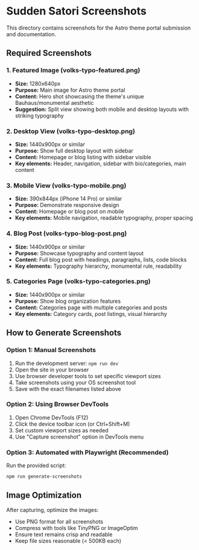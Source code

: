 # Sudden Satori Screenshots

This directory contains screenshots for the Astro theme portal submission and documentation.

## Required Screenshots

### 1. Featured Image (volks-typo-featured.png)
- **Size:** 1280x640px
- **Purpose:** Main image for Astro theme portal
- **Content:** Hero shot showcasing the theme's unique Bauhaus/monumental aesthetic
- **Suggestion:** Split view showing both mobile and desktop layouts with striking typography

### 2. Desktop View (volks-typo-desktop.png)
- **Size:** 1440x900px or similar
- **Purpose:** Show full desktop layout with sidebar
- **Content:** Homepage or blog listing with sidebar visible
- **Key elements:** Header, navigation, sidebar with bio/categories, main content

### 3. Mobile View (volks-typo-mobile.png)
- **Size:** 390x844px (iPhone 14 Pro) or similar
- **Purpose:** Demonstrate responsive design
- **Content:** Homepage or blog post on mobile
- **Key elements:** Mobile navigation, readable typography, proper spacing

### 4. Blog Post (volks-typo-blog-post.png)
- **Size:** 1440x900px or similar
- **Purpose:** Showcase typography and content layout
- **Content:** Full blog post with headings, paragraphs, lists, code blocks
- **Key elements:** Typography hierarchy, monumental rule, readability

### 5. Categories Page (volks-typo-categories.png)
- **Size:** 1440x900px or similar
- **Purpose:** Show blog organization features
- **Content:** Categories page with multiple categories and posts
- **Key elements:** Category cards, post listings, visual hierarchy

## How to Generate Screenshots

### Option 1: Manual Screenshots
1. Run the development server: `npm run dev`
2. Open the site in your browser
3. Use browser developer tools to set specific viewport sizes
4. Take screenshots using your OS screenshot tool
5. Save with the exact filenames listed above

### Option 2: Using Browser DevTools
1. Open Chrome DevTools (F12)
2. Click the device toolbar icon (or Ctrl+Shift+M)
3. Set custom viewport sizes as needed
4. Use "Capture screenshot" option in DevTools menu

### Option 3: Automated with Playwright (Recommended)
Run the provided script:
```bash
npm run generate-screenshots
```

## Image Optimization

After capturing, optimize the images:
- Use PNG format for all screenshots
- Compress with tools like TinyPNG or ImageOptim
- Ensure text remains crisp and readable
- Keep file sizes reasonable (< 500KB each)

